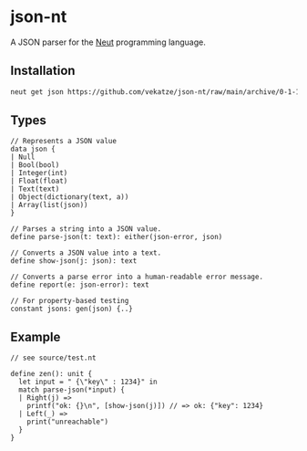 # json-nt

A JSON parser for the [Neut](https://vekatze.github.io/neut/) programming language.

## Installation

```sh
neut get json https://github.com/vekatze/json-nt/raw/main/archive/0-1-14.tar.zst
```

## Types

```neut
// Represents a JSON value
data json {
| Null
| Bool(bool)
| Integer(int)
| Float(float)
| Text(text)
| Object(dictionary(text, a))
| Array(list(json))
}

// Parses a string into a JSON value.
define parse-json(t: text): either(json-error, json)

// Converts a JSON value into a text.
define show-json(j: json): text

// Converts a parse error into a human-readable error message.
define report(e: json-error): text

// For property-based testing
constant jsons: gen(json) {..}
```

## Example

```neut
// see source/test.nt

define zen(): unit {
  let input = " {\"key\" : 1234}" in
  match parse-json(*input) {
  | Right(j) =>
    printf("ok: {}\n", [show-json(j)]) // => ok: {"key": 1234}
  | Left(_) =>
    print("unreachable")
  }
}
```
